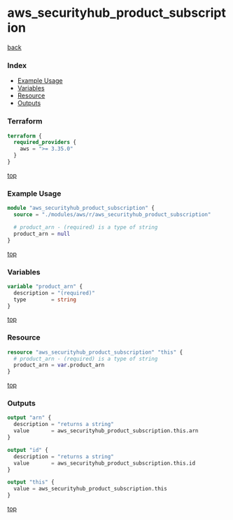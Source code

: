 # aws_securityhub_product_subscription

[back](../aws.md)

### Index

- [Example Usage](#example-usage)
- [Variables](#variables)
- [Resource](#resource)
- [Outputs](#outputs)

### Terraform

```terraform
terraform {
  required_providers {
    aws = ">= 3.35.0"
  }
}
```

[top](#index)

### Example Usage

```terraform
module "aws_securityhub_product_subscription" {
  source = "./modules/aws/r/aws_securityhub_product_subscription"

  # product_arn - (required) is a type of string
  product_arn = null
}
```

[top](#index)

### Variables

```terraform
variable "product_arn" {
  description = "(required)"
  type        = string
}
```

[top](#index)

### Resource

```terraform
resource "aws_securityhub_product_subscription" "this" {
  # product_arn - (required) is a type of string
  product_arn = var.product_arn
}
```

[top](#index)

### Outputs

```terraform
output "arn" {
  description = "returns a string"
  value       = aws_securityhub_product_subscription.this.arn
}

output "id" {
  description = "returns a string"
  value       = aws_securityhub_product_subscription.this.id
}

output "this" {
  value = aws_securityhub_product_subscription.this
}
```

[top](#index)